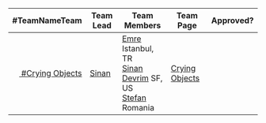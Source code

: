 
| #TeamNameTeam | Team Lead | Team Members | Team Page | Approved? |
|---------------|-----------|--------------|-----------|-----------|
| <a target='_blank' href='https://twitter.com/home?status=Go Team %23CryingObjects @koding %23hackathon koding.com/Hackathon @sinan'> <img src='https://g.twimg.com/Twitter_logo_blue.png' height='14'/> #Crying Objects </a> |[Sinan](https://koding.com/sinan) |[Emre](https://koding.com/emre) Istanbul, TR<br>[Sinan](https://koding.com/sinan) <br>[Devrim](https://koding.com/devrim) SF, US<br>[Stefan](https://koding.com/stefanbc) Romania<br> | [Crying Objects](./Teams/CryingObjects/ABOUT.md) | || <a target='_blank' href='https://twitter.com/home?status=Go Team %23CryingObjects @koding %23hackathon koding.com/Hackathon @sinan'> <img src='https://g.twimg.com/Twitter_logo_blue.png' height='14'/> #Team Clone </a> |[Sinan Clone](https://koding.com/sinan) |[Emre Clone](https://koding.com/emre) Istanbul, TR<br>[Sinan Clone](https://koding.com/sinan) <br>[Devrim Clone](https://koding.com/devrim) SF, US<br>[Stefan Clone](https://koding.com/stefanbc) Romania<br> | [Team Clone](./Teams/TeamClone/ABOUT.md) | |